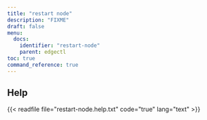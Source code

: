 ```yaml
---
title: "restart node"
description: "FIXME"
draft: false
menu:
  docs:
    identifier: "restart-node"
    parent: edgectl
toc: true
command_reference: true
---
```


## Help

{{< readfile file="restart-node.help.txt" code="true" lang="text" >}}
